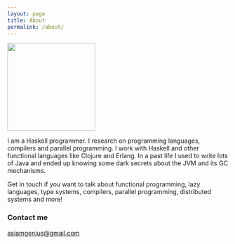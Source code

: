 ```yaml
---
layout: page
title: About
permalink: /about/
---
```


<img src="https://scontent-lht6-1.cdninstagram.com/vp/f52ae3592ed2919469fa93836298c3b3/5B459658/t51.2885-15/e35/12394072_508480052659859_1126277562_n.jpg" width="200" height="200" />

I am a Haskell programmer. I research on programming languages, compilers and parallel programming. I work with Haskell and other functional languages like Clojure and Erlang. In a past life I used to write lots of Java and ended up knowing some dark secrets about the JVM and its GC mechanisms. 

Get in touch if you want to talk about functional programming, lazy languages, type systems, compilers, parallel programming, distributed systems and more!

### Contact me

[asiamgenius@gmail.com](mailto:asiamgenius@gmail.com)
